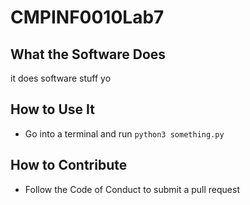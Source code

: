 # CMPINF0010Lab7

## What the Software Does
it does software stuff yo

## How to Use It
- Go into a terminal and run `python3 something.py`
## How to Contribute
- Follow the Code of Conduct to submit a pull request
